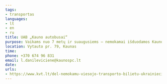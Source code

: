 ```yaml
---
tags:
- transportas
languages:
- lt
- en
- ru
title: UAB „Kauno autobusai“
purpose: Vaikams nuo 7 metų ir suaugusiems – nemokamai išduodamos Kauno miesto viešojo transporto elektroninių bilietų kortelės su papildytais 365 dienų bilietais, skirtais važiuoti Kauno miesto viešojo transporto autobusais ir troleibusais. Vaikai iki 7 metų viešuoju transportu važinėja nemokamai. Gali kreiptis ir patys ukrainiečiai, ir jiems padedantys ar juos globojantys Kauno gyventojai.
location: Vytauto pr. 79, Kaunas
time: 
phone: +370 674 96 831
email: l.danileviciene@kaunospc.lt
date: 
urls:
- https://www.kvt.lt/del-nemokamu-viesojo-transporto-bilietu-ukrainieciams/
---
```

